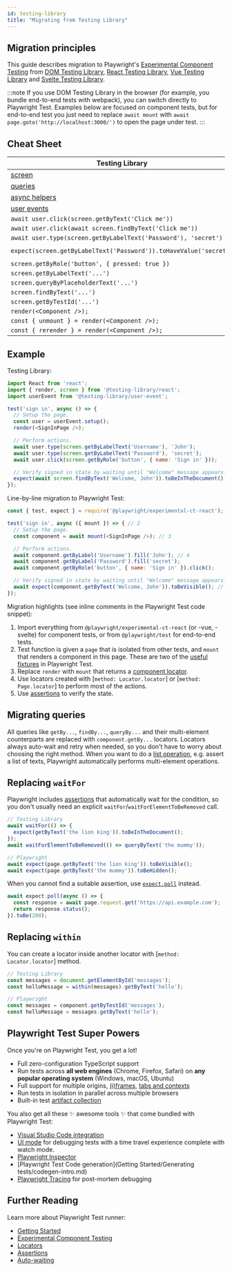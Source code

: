 ```yaml
---
id: testing-library
title: "Migrating from Testing Library"
---
```


## Migration principles

This guide describes migration to Playwright's [Experimental Component Testing](./test-components) from [DOM Testing Library](https://testing-library.com/docs/dom-testing-library/intro/), [React Testing Library](https://testing-library.com/docs/react-testing-library/intro/), [Vue Testing Library](https://testing-library.com/docs/vue-testing-library/intro) and [Svelte Testing Library](https://testing-library.com/docs/svelte-testing-library/intro).

:::note
If you use DOM Testing Library in the browser (for example, you bundle end-to-end tests with webpack), you can switch directly to Playwright Test. Examples below are focused on component tests, but for end-to-end test you just need to replace `await mount` with `await page.goto('http://localhost:3000/')` to open the page under test.
:::

## Cheat Sheet

| Testing Library                                                                 | Playwright                                                             |
| ------------------------------------------------------------------------------- | ---------------------------------------------------------------------- |
| [screen](https://testing-library.com/docs/queries/about#screen)                 | [page](./api/class-page) and [component](./api/class-locator)          |
| [queries](https://testing-library.com/docs/queries/about)                       | [locators](./locators)                                                 |
| [async helpers](https://testing-library.com/docs/dom-testing-library/api-async) | [assertions](./test-assertions)                                        |
| [user events](https://testing-library.com/docs/user-event/intro)                | [actions](./api/class-locator)                                         |
| `await user.click(screen.getByText('Click me'))`                                | `await component.getByText('Click me').click()`                        |
| `await user.click(await screen.findByText('Click me'))`                         | `await component.getByText('Click me').click()`                        |
| `await user.type(screen.getByLabelText('Password'), 'secret')`                  | `await component.getByLabel('Password').fill('secret')`                |
| `expect(screen.getByLabelText('Password')).toHaveValue('secret')`               | `await expect(component.getByLabel('Password')).toHaveValue('secret')` |
| `screen.getByRole('button', { pressed: true })`                                 | `component.getByRole('button', { pressed: true })`                     |
| `screen.getByLabelText('...')`                                                  | `component.getByLabel('...')`                                          |
| `screen.queryByPlaceholderText('...')`                                          | `component.getByPlaceholder('...')`                                    |
| `screen.findByText('...')`                                                      | `component.getByText('...')`                                           |
| `screen.getByTestId('...')`                                                     | `component.getByTestId('...')`                                         |
| `render(<Component />);`                                                        | `mount(<Component />);`                                                |
| `const { unmount } = render(<Component />);`                                    | `const { unmount } = await mount(<Component />);`                      |
| `const { rerender } = render(<Component />);`                                   | `const { update } = await mount(<Component />);`                       |


## Example

Testing Library:

```js
import React from 'react';
import { render, screen } from '@testing-library/react';
import userEvent from '@testing-library/user-event';

test('sign in', async () => {
  // Setup the page.
  const user = userEvent.setup();
  render(<SignInPage />);

  // Perform actions.
  await user.type(screen.getByLabelText('Username'), 'John');
  await user.type(screen.getByLabelText('Password'), 'secret');
  await user.click(screen.getByRole('button', { name: 'Sign in' }));

  // Verify signed in state by waiting until "Welcome" message appears.
  expect(await screen.findByText('Welcome, John')).toBeInTheDocument();
});
```

Line-by-line migration to Playwright Test:

```js
const { test, expect } = require('@playwright/experimental-ct-react'); // 1

test('sign in', async ({ mount }) => { // 2
  // Setup the page.
  const component = await mount(<SignInPage />); // 3

  // Perform actions.
  await component.getByLabel('Username').fill('John'); // 4
  await component.getByLabel('Password').fill('secret');
  await component.getByRole('button', { name: 'Sign in' }).click();

  // Verify signed in state by waiting until "Welcome" message appears.
  await expect(component.getByText('Welcome, John')).toBeVisible(); // 5
});
```

Migration highlights (see inline comments in the Playwright Test code snippet):

1. Import everything from `@playwright/experimental-ct-react` (or -vue, -svelte) for component tests, or from `@playwright/test` for end-to-end tests.
1. Test function is given a `page` that is isolated from other tests, and `mount` that renders a component in this page. These are two of the [useful fixtures](./api/class-fixtures) in Playwright Test.
1. Replace `render` with `mount` that returns a [component locator](./locators).
1. Use locators created with [`method: Locator.locator`] or [`method: Page.locator`] to perform most of the actions.
1. Use [assertions](./test-assertions) to verify the state.

## Migrating queries

All queries like `getBy...`, `findBy...`, `queryBy...` and their multi-element counterparts are replaced with `component.getBy...` locators. Locators always auto-wait and retry when needed, so you don't have to worry about choosing the right method. When you want to do a [list operation](./locators#lists), e.g. assert a list of texts, Playwright automatically performs multi-element operations.

## Replacing `waitFor`

Playwright includes [assertions](./test-assertions) that automatically wait for the condition, so you don't usually need an explicit `waitFor`/`waitForElementToBeRemoved` call.

```js
// Testing Library
await waitFor(() => {
  expect(getByText('the lion king')).toBeInTheDocument();
});
await waitForElementToBeRemoved(() => queryByText('the mummy'));

// Playwright
await expect(page.getByText('the lion king')).toBeVisible();
await expect(page.getByText('the mummy')).toBeHidden();
```

When you cannot find a suitable assertion, use [`expect.poll`](./test-assertions#expectpoll) instead.

```js
await expect.poll(async () => {
  const response = await page.request.get('https://api.example.com');
  return response.status();
}).toBe(200);
```

## Replacing `within`

You can create a locator inside another locator with [`method: Locator.locator`] method.

```js
// Testing Library
const messages = document.getElementById('messages');
const helloMessage = within(messages).getByText('hello');

// Playwright
const messages = component.getByTestId('messages');
const helloMessage = messages.getByText('hello');
```

## Playwright Test Super Powers

Once you're on Playwright Test, you get a lot!

- Full zero-configuration TypeScript support
- Run tests across **all web engines** (Chrome, Firefox, Safari) on **any popular operating system** (Windows, macOS, Ubuntu)
- Full support for multiple origins, [(i)frames](./api/class-frame), [tabs and contexts](./pages)
- Run tests in isolation in parallel across multiple browsers
- Built-in test [artifact collection](./test-use-options.md#recording-options)

You also get all these ✨ awesome tools ✨ that come bundled with Playwright Test:
- [Visual Studio Code integration](./getting-started-vscode.md)
- [UI mode](./test-ui-mode.md) for debugging tests with a time travel experience complete with watch mode.
- [Playwright Inspector](./debug.md#playwright-inspector)
- [Playwright Test Code generation](Getting Started/Generating tests/codegen-intro.md)
- [Playwright Tracing](./trace-viewer.md) for post-mortem debugging

## Further Reading

Learn more about Playwright Test runner:

- [Getting Started](./intro)
- [Experimental Component Testing](./test-components)
- [Locators](./locators.md)
- [Assertions](./test-assertions)
- [Auto-waiting](./actionability)
